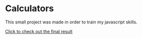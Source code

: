 # Calculators

This small project was made in order to train my javascript skills.

[Click to check out the final result](https://elisasheva.github.io/Calculators/)

